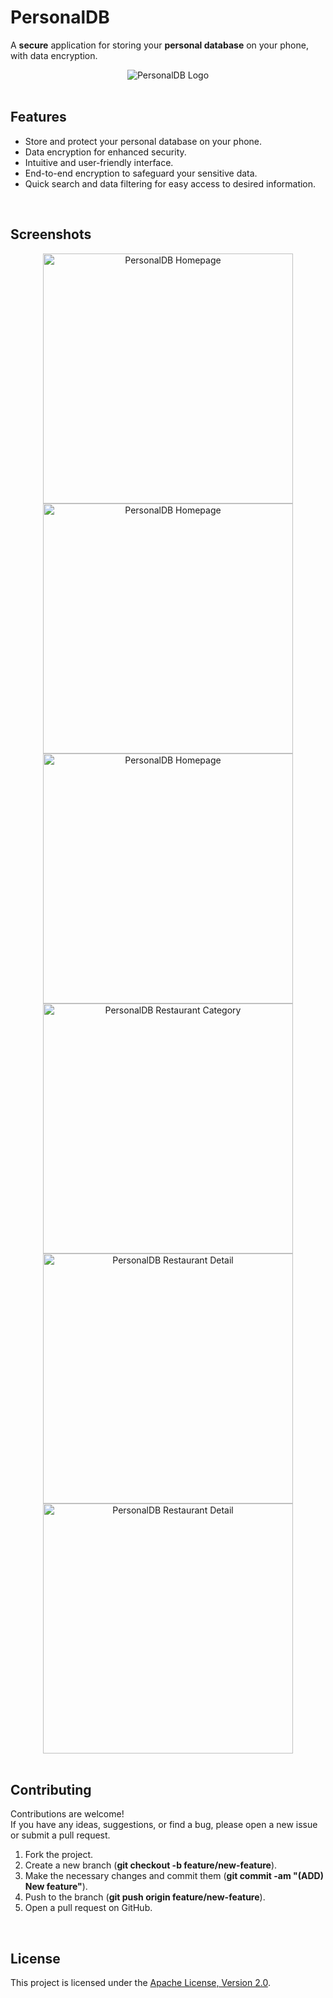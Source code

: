 # PersonalDB

A **secure** application for storing your **personal database** on your phone, with data encryption.

<div align="center">
  <img src="screenshots/banner.png" alt="PersonalDB Logo">
</div>

<br/>

## Features

- Store and protect your personal database on your phone.
- Data encryption for enhanced security.
- Intuitive and user-friendly interface.
- End-to-end encryption to safeguard your sensitive data.
- Quick search and data filtering for easy access to desired information.

<br/>

## Screenshots
<div align="center">
  <img src="screenshots/categories.jpg" alt="PersonalDB Homepage" width="400">
  <img src="screenshots/detail_restaurant.jpg" alt="PersonalDB Homepage" width="400">
  <img src="screenshots/category_restaurant.jpg" alt="PersonalDB Homepage" width="400">
</div>

<div align="center">
  <img src="screenshots/detail_contacts.jpg" alt="PersonalDB Restaurant Category" width="400">
  <img src="screenshots/contacts.jpg" alt="PersonalDB Restaurant Detail" width="400">
  <img src="screenshots/search.jpg" alt="PersonalDB Restaurant Detail" width="400">
</div>

<br/>

## Contributing
Contributions are welcome! <br/>
If you have any ideas, suggestions, or find a bug, please open a new issue or submit a pull request.

1. Fork the project.
2. Create a new branch (**git checkout -b feature/new-feature**).
3. Make the necessary changes and commit them (**git commit -am "(ADD) New feature"**).
4. Push to the branch (**git push origin feature/new-feature**).
5. Open a pull request on GitHub.

<br/>

## License
This project is licensed under the [Apache License, Version 2.0](https://www.apache.org/licenses/LICENSE-2.0).